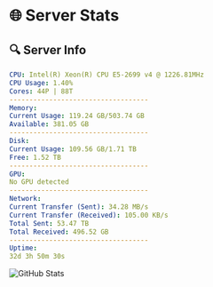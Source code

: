 # 🌐 Server Stats
## 🔍 Server Info
```yaml
CPU: Intel(R) Xeon(R) CPU E5-2699 v4 @ 1226.81MHz
CPU Usage: 1.40%
Cores: 44P | 88T
-----------------------------------
Memory:
Current Usage: 119.24 GB/503.74 GB
Available: 381.05 GB
-----------------------------------
Disk:
Current Usage: 109.56 GB/1.71 TB
Free: 1.52 TB
-----------------------------------
GPU:
No GPU detected
-----------------------------------
Network:
Current Transfer (Sent): 34.28 MB/s
Current Transfer (Received): 105.00 KB/s
Total Sent: 53.47 TB
Total Received: 496.52 GB
-----------------------------------
Uptime:
32d 3h 50m 30s
```
![GitHub Stats](https://img.shields.io/badge/Updated-2025-04-09_01:13:19-blue)